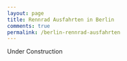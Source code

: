 ```yaml
---
layout: page
title: Rennrad Ausfahrten in Berlin
comments: true
permalink: /berlin-rennrad-ausfahrten
---
```


Under Construction